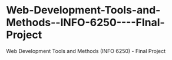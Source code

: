 # Web-Development-Tools-and-Methods--INFO-6250----FInal-Project
 Web Development Tools and Methods (INFO 6250) - Final Project
